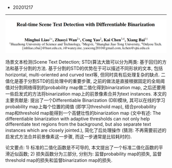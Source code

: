 - 20201217
-----
![](<[2019] Real-time Scene Text Detection with Differentiable Binarization/paper_title.png>)

场景文本检测(Scene Text Detection; STD)算法大致可以分为两类: 基于回归的方法和基于分割的方法. 基于分割的STD的优势在于可以描述不同形状的文本, 包括horizontal, multi-oriented and curved text等, 但同时具有后处理复杂的缺点. 二值化是基于分割STD的后处理中的重要步骤, 之前的做法是直接根据固定的全局阈值对分割网络得到的probability map做二值化得到binarization map, 之后还要用一些启发式的方法将binarization map上的前景像素合并为text instances. 本文的主要贡献是: 提出了一个Differentiable Binarization (DB)模块, 其可以在线的学习probability map上每个位置的阈值 (即学习threshold map), 结合probability map和threshold map能得到一个高健壮性的binarization map (文中有述: The differentiable binarization with adaptive thresholds can not only help differentiate text regions from the background, but also separate text instances which are closely jointed.), 简化了后处理操作 (猜测: 不再需要前述的启发式方法合并前景像素这一步骤, 而这一步通常是比较耗时的). 

论文要点: 1) 标准的二值化函数是不可导的, 本文提出了一个标准二值化函数的平滑近似函数; 2) 损失函数分为三部分, 分别为: 监督probability map的损失, 监督threshold map的损失和监督binarization map的损失.